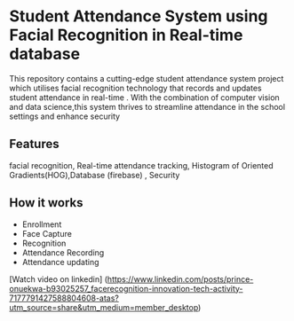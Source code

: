 # Student Attendance System using Facial Recognition in Real-time database

This repository contains a cutting-edge student attendance system project which utilises facial recognition technology that records and updates student attendance in real-time . With the combination of computer vision and data science,this system thrives to streamline attendance in the school settings and enhance security 

## Features 
facial recognition, Real-time attendance tracking, Histogram of Oriented Gradients(HOG),Database (firebase) , Security

## How it works
* Enrollment
* Face Capture
* Recognition
* Attendance Recording 
* Attendance updating 



[Watch video on linkedin] (https://www.linkedin.com/posts/prince-onuekwa-b93025257_facerecognition-innovation-tech-activity-7177791427588804608-atas?utm_source=share&utm_medium=member_desktop)

